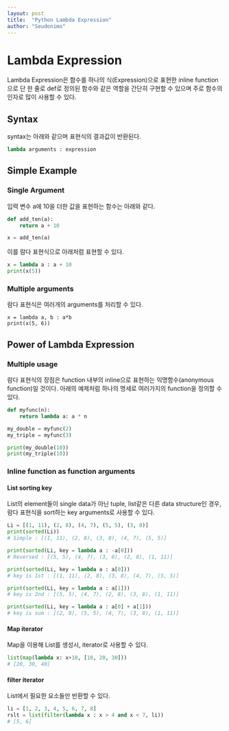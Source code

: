 ```yaml
---
layout: post
title:  "Python Lambda Expression"
author: "Seudonimo"
---
```


# Lambda Expression
Lambda Expression은 함수를 하나의 식(Expression)으로 표현한 inline function으로 단 한 줄로 def로 정의된 함수와 같은 역할을 간단히 구현할 수 있으며 주로 함수의 인자로 많이 사용할 수 있다. 

## Syntax
syntax는 아래와 같으며 표현식의 결과값이 반환된다.
``` python
lambda arguments : expression
```

## Simple Example

### Single Argument

입력 변수 a에 10을 더한 값을 표현하는 함수는 아래와 같다.
``` python
def add_ten(a):
    return a + 10

x = add_ten(a)
```
이를 람다 표현식으로 아래처럼 표현할 수 있다.
``` python
x = lambda a : a + 10
print(x(5))
```

### Multiple arguments
람다 표현식은 여러개의 arguments를 처리할 수 있다.
```
x = lambda a, b : a*b
print(x(5, 6))
```


## Power of Lambda Expression

### Multiple usage
람다 표현식의 장점은 function 내부의 inline으로 표현하는 익명함수(anonymous function)일 것이다.
아래의 예제처럼 하나의 명세로 여러가지의 function을 정의할 수 있다.
``` python
def myfunc(n):
    return lambda a: a * n

my_double = myfunc(2)
my_triple = myfunc(3)

print(my_double(10))
print(my_triple(10))
```

### Inline function as function arguments

#### List sorting key 
List의 element들이 single data가 아닌 tuple, list같은 다른 data structure인 경우, 람다 표현식을 sort하는 key arguments로 사용할 수 있다.
``` python
Li = [(1, 11), (2, 8), (4, 7), (5, 5), (3, 8)]
print(sorted(Li))
# Simple : [(1, 11), (2, 8), (3, 8), (4, 7), (5, 5)]

print(sorted(Li, key = lambda a : -a[0]))
# Reversed : [(5, 5), (4, 7), (3, 8), (2, 8), (1, 11)]

print(sorted(Li, key = lambda a : a[0]))
# key is 1st : [(1, 11), (2, 8), (3, 8), (4, 7), (5, 5)]

print(sorted(Li, key = lambda a : a[1]))
# key is 2nd : [(5, 5), (4, 7), (2, 8), (3, 8), (1, 11)]

print(sorted(Li, key = lambda a : a[0] + a[1]))
# key is sum : [(2, 8), (5, 5), (4, 7), (3, 8), (1, 11)]
```

#### Map iterator
Map을 이용해 List를 생성시, iterator로 사용할 수 있다.

``` python
list(map(lambda x: x+10, [10, 20, 30]))
# [20, 30, 40]
```

#### filter iterator
List에서 필요한 요소들만 반환할 수 있다.
``` python
li = [1, 2, 3, 4, 5, 6, 7, 8]
rslt = list(filter(lambda x : x > 4 and x < 7, li))
# [5, 6]
